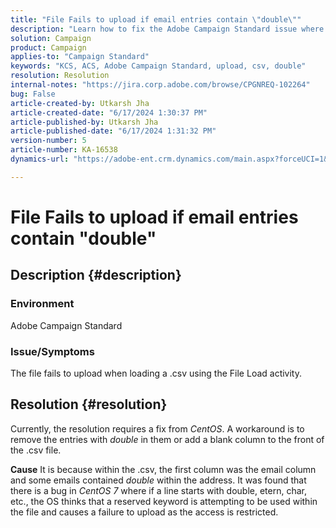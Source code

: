 ```yaml
---
title: "File Fails to upload if email entries contain \"double\""
description: "Learn how to fix the Adobe Campaign Standard issue where the file fails to upload when loading a.csv using the File Load activity."
solution: Campaign
product: Campaign
applies-to: "Campaign Standard"
keywords: "KCS, ACS, Adobe Campaign Standard, upload, csv, double"
resolution: Resolution
internal-notes: "https://jira.corp.adobe.com/browse/CPGNREQ-102264"
bug: False
article-created-by: Utkarsh Jha
article-created-date: "6/17/2024 1:30:37 PM"
article-published-by: Utkarsh Jha
article-published-date: "6/17/2024 1:31:32 PM"
version-number: 5
article-number: KA-16538
dynamics-url: "https://adobe-ent.crm.dynamics.com/main.aspx?forceUCI=1&pagetype=entityrecord&etn=knowledgearticle&id=57a056c7-ad2c-ef11-840a-002248084fbb"

---
```

# File Fails to upload if email entries contain "double"

## Description {#description}


### <b>Environment</b>

Adobe Campaign Standard



### <b>Issue/Symptoms</b>

The file fails to upload when loading a .csv using the File Load activity.


## Resolution {#resolution}


Currently, the resolution requires a fix from *CentOS*. A workaround is to remove the entries with *double* in them or add a blank column to the front of the .csv file.


<b>Cause</b>
It is because within the .csv, the first column was the email column and some emails contained *double* within the address. It was found that there is a bug in *CentOS 7* where if a line starts with double, etern, char, etc., the OS thinks that a reserved keyword is attempting to be used within the file and causes a failure to upload as the access is restricted.

